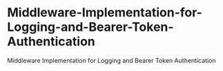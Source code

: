# Middleware-Implementation-for-Logging-and-Bearer-Token-Authentication
Middleware Implementation for Logging and Bearer Token Authentication
